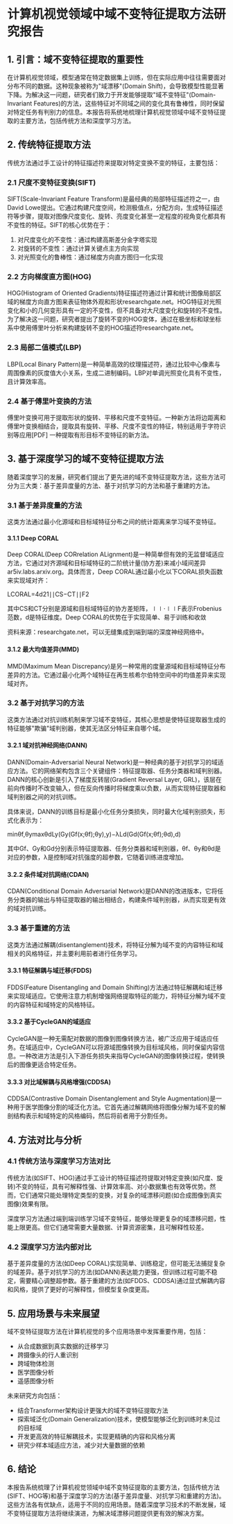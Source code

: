 # 计算机视觉领域中域不变特征提取方法研究报告

## 1. 引言：域不变特征提取的重要性
在计算机视觉领域，模型通常在特定数据集上训练，但在实际应用中往往需要面对分布不同的数据。这种现象被称为"域漂移"(Domain Shift)，会导致模型性能显著下降。为解决这一问题，研究者们致力于开发能够提取"域不变特征"(Domain-Invariant Features)的方法，这些特征对不同域之间的变化具有鲁棒性，同时保留对特定任务有判别力的信息。本报告将系统地梳理计算机视觉领域中域不变特征提取的主要方法，包括传统方法和深度学习方法。

## 2. 传统特征提取方法

传统方法通过手工设计的特征描述符来提取对特定变换不变的特征，主要包括：
### 2.1 尺度不变特征变换(SIFT)
SIFT(Scale-Invariant Feature Transform)是最经典的局部特征描述符之一，由David Lowe提出。它通过构建尺度空间，检测极值点，分配方向，生成特征描述符等步骤，提取对图像尺度变化、旋转、亮度变化甚至一定程度的视角变化都具有不变性的特征。SIFT的核心优势在于：

1. 对尺度变化的不变性：通过构建高斯差分金字塔实现
2. 对旋转的不变性：通过计算关键点主方向实现
3. 对光照变化的鲁棒性：通过梯度方向直方图归一化实现

### 2.2 方向梯度直方图(HOG)

HOG(Histogram of Oriented Gradients)特征描述符通过计算和统计图像局部区域的梯度方向直方图来表征物体外观和形状researchgate.net。HOG特征对光照变化和小的几何变形具有一定的不变性，但不具备对大尺度变化和旋转的不变性。为了解决这一问题，研究者提出了旋转不变的HOG变体，通过在极坐标和球坐标系中使用傅里叶分析来构建旋转不变的HOG描述符researchgate.net。

### 2.3 局部二值模式(LBP)

LBP(Local Binary Pattern)是一种简单高效的纹理描述符，通过比较中心像素与周围像素的灰度值大小关系，生成二进制编码。LBP对单调光照变化具有不变性，且计算效率高。

### 2.4 基于傅里叶变换的方法

傅里叶变换可用于提取形状的旋转、平移和尺度不变特征。一种新方法将边距离和傅里叶变换相结合，提取具有旋转、平移、尺度不变性的特征，特别适用于字符识别等应用[PDF] 一种提取有形目标不变特征的新方法。

## 3. 基于深度学习的域不变特征提取方法

随着深度学习的发展，研究者们提出了更先进的域不变特征提取方法，这些方法可分为三大类：基于差异度量的方法、基于对抗学习的方法和基于重建的方法。

### 3.1 基于差异度量的方法

这类方法通过最小化源域和目标域特征分布之间的统计距离来学习域不变特征。
#### 3.1.1 Deep CORAL

Deep CORAL(Deep CORrelation ALignment)是一种简单但有效的无监督域适应方法，它通过对齐源域和目标域特征的二阶统计量(协方差)来减小域间差异ar5iv.labs.arxiv.org。具体而言，Deep CORAL通过最小化以下CORAL损失函数来实现域对齐：

LCORAL​=4d21​∣∣CS​−CT​∣∣F2​

其中CS​和CT​分别是源域和目标域特征的协方差矩阵，∣∣⋅∣∣F​表示Frobenius范数，d是特征维度。Deep CORAL的优势在于实现简单、易于训练和收敛

资料来源：researchgate.net，可以无缝集成到端到端的深度神经网络中。

#### 3.1.2 最大均值差异(MMD)

MMD(Maximum Mean Discrepancy)是另一种常用的度量源域和目标域特征分布差异的方法。它通过最小化两个域特征在再生核希尔伯特空间中的均值差异来实现域对齐。

### 3.2 基于对抗学习的方法

这类方法通过对抗训练机制来学习域不变特征，其核心思想是使特征提取器生成的特征能够"欺骗"域判别器，使其无法区分特征来自哪个域。

#### 3.2.1 域对抗神经网络(DANN)

DANN(Domain-Adversarial Neural Network)是一种经典的基于对抗学习的域适应方法。它的网络架构包含三个关键组件：特征提取器、任务分类器和域判别器。DANN的核心创新是引入了梯度反转层(Gradient Reversal Layer, GRL)，该层在前向传播时不改变输入，但在反向传播时将梯度乘以负数，从而实现特征提取器和域判别器之间的对抗训练。

具体来说，DANN的训练目标是最小化任务分类损失，同时最大化域判别损失，形式化表示为：

minθf​,θy​​maxθd​​Ly​(Gy​(Gf​(x;θf​);θy​),y)−λLd​(Gd​(Gf​(x;θf​);θd​),d)

其中Gf​、Gy​和Gd​分别表示特征提取器、任务分类器和域判别器，θf​、θy​和θd​是对应的参数，λ是控制域对抗强度的超参数，它随着训练进度增加。

#### 3.2.2 条件域对抗网络(CDAN)

CDAN(Conditional Domain Adversarial Network)是DANN的改进版本，它将任务分类器的输出与特征提取器的输出相结合，构建条件域判别器，从而实现更有效的域对抗训练。

### 3.3 基于重建的方法

这类方法通过解耦(disentanglement)技术，将特征分解为域不变的内容特征和域相关的风格特征，并主要利用前者进行任务学习。

#### 3.3.1 特征解耦与域迁移(FDDS)

FDDS(Feature Disentangling and Domain Shifting)方法通过特征解耦和域迁移来实现域适应。它使用注意力机制增强网络提取特征的能力，将特征分解为域不变的内容特征和域特定的风格特征。

#### 3.3.2 基于CycleGAN的域适应

CycleGAN是一种无需配对数据的图像到图像转换方法，被广泛应用于域适应任务。在域适应中，CycleGAN可以将源域图像转换为目标域风格，同时保留内容信息。一种改进方法是引入下游任务损失来指导CycleGAN的图像转换过程，使转换后的图像更适合特定任务。

#### 3.3.3 对比域解耦与风格增强(CDDSA)

CDDSA(Contrastive Domain Disentanglement and Style Augmentation)是一种用于医学图像分割的域泛化方法。它首先通过解耦网络将图像分解为域不变的解剖结构表示和域特定的风格编码，然后将前者用于分割任务。

## 4. 方法对比与分析

### 4.1 传统方法与深度学习方法对比

传统方法(如SIFT、HOG)通过手工设计的特征描述符提取对特定变换(如尺度、旋转)不变的特征，具有可解释性强、计算效率高、对小数据集也有效等优势。然而，它们通常只能处理特定类型的变换，对复杂的域漂移问题(如合成图像到真实图像)效果有限。

深度学习方法通过端到端训练学习域不变特征，能够处理更复杂的域漂移问题，性能上限更高。但它们通常需要大量数据、计算资源密集，且可解释性较差。

### 4.2 深度学习方法内部对比

基于差异度量的方法(如Deep CORAL)实现简单、训练稳定，但可能无法捕捉复杂的域差异。基于对抗学习的方法(如DANN)表达能力更强，但训练过程可能不稳定，需要精心调整超参数。基于重建的方法(如FDDS、CDDSA)通过显式解耦内容和风格，提供了更好的可解释性，但模型复杂度更高。

## 5. 应用场景与未来展望

域不变特征提取方法在计算机视觉的多个应用场景中发挥重要作用，包括：

- 从合成数据到真实数据的迁移学习
- 跨摄像头的行人重识别
- 跨域物体检测
- 医学图像分析
- 遥感图像分析

未来研究方向包括：

- 结合Transformer架构设计更强大的域不变特征提取方法
- 探索域泛化(Domain Generalization)技术，使模型能够泛化到训练时未见过的目标域
- 开发更高效的特征解耦技术，实现更精确的内容和风格分离
- 研究少样本域适应方法，减少对大量数据的依赖

## 6. 结论

本报告系统梳理了计算机视觉领域中域不变特征提取的主要方法，包括传统方法(SIFT、HOG等)和基于深度学习的方法(基于差异度量、对抗学习和重建的方法)。这些方法各有优缺点，适用于不同的应用场景。随着深度学习技术的不断发展，域不变特征提取方法将继续演进，为解决域漂移问题提供更有效的解决方案。